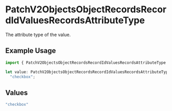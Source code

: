 # PatchV2ObjectsObjectRecordsRecordIdValuesRecordsAttributeType

The attribute type of the value.

## Example Usage

```typescript
import { PatchV2ObjectsObjectRecordsRecordIdValuesRecordsAttributeType } from "attio-js/models/operations";

let value: PatchV2ObjectsObjectRecordsRecordIdValuesRecordsAttributeType =
  "checkbox";
```

## Values

```typescript
"checkbox"
```